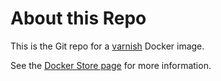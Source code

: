 # About this Repo

This is the Git repo for a [varnish](https://registry.hub.docker.com/_/httpd/) Docker image. 

See the [Docker Store page](https://store.docker.com/community/images/lstellway/varnish/tags) for more information. 